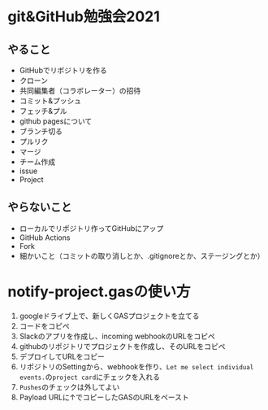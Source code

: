 # git&GitHub勉強会2021
## やること
- GitHubでリポジトリを作る
- クローン
- 共同編集者（コラボレーター）の招待
- コミット&プッシュ
- フェッチ&プル
- github pagesについて
- ブランチ切る
- プルリク
- マージ
- チーム作成
- issue
- Project

## やらないこと
- ローカルでリポジトリ作ってGitHubにアップ
- GitHub Actions
- Fork
- 細かいこと（コミットの取り消しとか、.gitignoreとか、ステージングとか）

# notify-project.gasの使い方
1. googleドライブ上で、新しくGASプロジェクトを立てる
1. コードをコピペ
1. Slackのアプリを作成し、incoming webhookのURLをコピペ
1. githubのリポジトリでプロジェクトを作成し、そのURLをコピペ
1. デプロイしてURLをコピー
1. リポジトリのSettingから、webhookを作り、`Let me select individual events.`の`project card`にチェックを入れる
1. `Pushes`のチェックは外してよい
1. Payload URLに↑でコピーしたGASのURLをペースト

